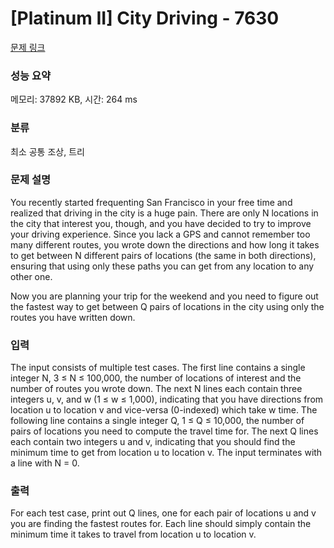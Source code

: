# [Platinum II] City Driving - 7630 

[문제 링크](https://www.acmicpc.net/problem/7630) 

### 성능 요약

메모리: 37892 KB, 시간: 264 ms

### 분류

최소 공통 조상, 트리

### 문제 설명

<p>You recently started frequenting San Francisco in your free time and realized that driving in the city is a huge pain. There are only N locations in the city that interest you, though, and you have decided to try to improve your driving experience. Since you lack a GPS and cannot remember too many different routes, you wrote down the directions and how long it takes to get between N different pairs of locations (the same in both directions), ensuring that using only these paths you can get from any location to any other one.</p>

<p>Now you are planning your trip for the weekend and you need to figure out the fastest way to get between Q pairs of locations in the city using only the routes you have written down.</p>

### 입력 

 <p>The input consists of multiple test cases. The first line contains a single integer N, 3 ≤ N ≤ 100,000, the number of locations of interest and the number of routes you wrote down. The next N lines each contain three integers u, v, and w (1 ≤ w ≤ 1,000), indicating that you have directions from location u to location v and vice-versa (0-indexed) which take w time. The following line contains a single integer Q, 1 ≤ Q ≤ 10,000, the number of pairs of locations you need to compute the travel time for. The next Q lines each contain two integers u and v, indicating that you should find the minimum time to get from location u to location v. The input terminates with a line with N = 0.</p>

### 출력 

 <p>For each test case, print out Q lines, one for each pair of locations u and v you are finding the fastest routes for. Each line should simply contain the minimum time it takes to travel from location u to location v.</p>

